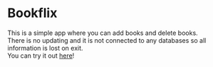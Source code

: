 <h1>Bookflix</h1>
This is a simple app where you can add books and delete books.<br> 
There is no updating and it is not connected to any databases so all information is lost on exit. <br>
You can try it out <a href="https://trevron.github.io/TroveOfTomes/">here</a>!